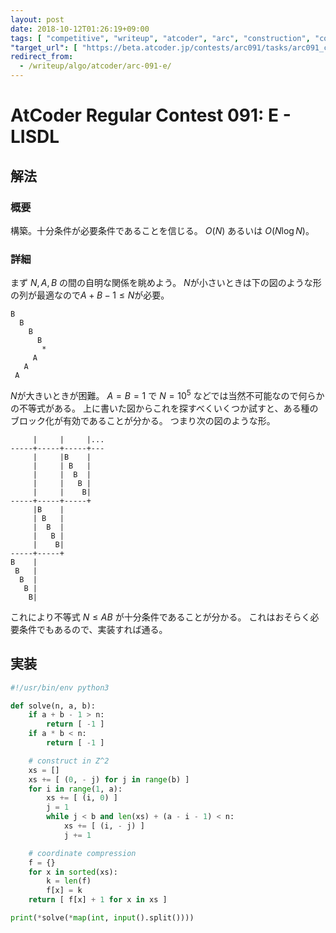 ```yaml
---
layout: post
date: 2018-10-12T01:26:19+09:00
tags: [ "competitive", "writeup", "atcoder", "arc", "construction", "construction" ]
"target_url": [ "https://beta.atcoder.jp/contests/arc091/tasks/arc091_c" ]
redirect_from:
  - /writeup/algo/atcoder/arc-091-e/
---
```


# AtCoder Regular Contest 091: E - LISDL

## 解法

### 概要

構築。十分条件が必要条件であることを信じる。
$O(N)$ あるいは $O(N \log N)$。

### 詳細

まず $N, A, B$ の間の自明な関係を眺めよう。
$N$が小さいときは下の図のような形の列が最適なので$A + B - 1 \le N$が必要。

```
B
  B
    B
      B
       *
     A
   A
 A
```

$N$が大きいときが困難。
$A = B = 1$ で $N = 10^5$ などでは当然不可能なので何らかの不等式がある。
上に書いた図からこれを探すべくいくつか試すと、ある種のブロック化が有効であることが分かる。
つまり次の図のような形。

```
     |     |     |...
-----+-----+-----+---
     |     |B    |
     |     | B   |
     |     |  B  |
     |     |   B |
     |     |    B|
-----+-----+-----+
     |B    |
     | B   |
     |  B  |
     |   B |
     |    B|
-----+-----+
B    |
 B   |
  B  |
   B |
    B|
```

これにより不等式 $N \le AB$ が十分条件であることが分かる。
これはおそらく必要条件でもあるので、実装すれば通る。

## 実装

``` python
#!/usr/bin/env python3

def solve(n, a, b):
    if a + b - 1 > n:
        return [ -1 ]
    if a * b < n:
        return [ -1 ]

    # construct in Z^2
    xs = []
    xs += [ (0, - j) for j in range(b) ]
    for i in range(1, a):
        xs += [ (i, 0) ]
        j = 1
        while j < b and len(xs) + (a - i - 1) < n:
            xs += [ (i, - j) ]
            j += 1

    # coordinate compression
    f = {}
    for x in sorted(xs):
        k = len(f)
        f[x] = k
    return [ f[x] + 1 for x in xs ]

print(*solve(*map(int, input().split())))

```
